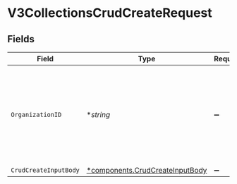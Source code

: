 # V3CollectionsCrudCreateRequest


## Fields

| Field                                                                                                                                                                                              | Type                                                                                                                                                                                               | Required                                                                                                                                                                                           | Description                                                                                                                                                                                        |
| -------------------------------------------------------------------------------------------------------------------------------------------------------------------------------------------------- | -------------------------------------------------------------------------------------------------------------------------------------------------------------------------------------------------- | -------------------------------------------------------------------------------------------------------------------------------------------------------------------------------------------------- | -------------------------------------------------------------------------------------------------------------------------------------------------------------------------------------------------- |
| `OrganizationID`                                                                                                                                                                                   | **string*                                                                                                                                                                                          | :heavy_minus_sign:                                                                                                                                                                                 | The ID of a Censys organization to associate the request with. See the [Getting Started docs](https://docs.censys.com/reference/get-started#step-3-set-your-organization-id) for more information. |
| `CrudCreateInputBody`                                                                                                                                                                              | [*components.CrudCreateInputBody](../../models/components/crudcreateinputbody.md)                                                                                                                  | :heavy_minus_sign:                                                                                                                                                                                 | N/A                                                                                                                                                                                                |